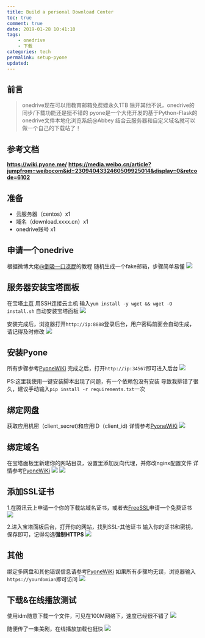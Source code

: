 ```yaml
---
title: Build a personal Download Center
toc: true
comment: true
date: 2019-01-28 10:41:10
tags:
	- onedrive
	- 下载
categories: tech
permalink: setup-pyone
updated:
---
```

前言
----
>onedrive现在可以用教育邮箱免费嫖永久1TB
>除开其他不说，onedrive的同步/下载功能还是挺不错的
>pyone是一个大佬开发的基于Python-Flask的onedrive文件本地化浏览系统@Abbey
>结合云服务器和自定义域名就可以做一个自己的下载站了！
<!-- more -->

参考文档
----
**https://wiki.pyone.me/**
**https://media.weibo.cn/article?jumpfrom=weibocom&id=2309404332460509925014&display=0&retcode=6102**

准备
----
 - 云服务器（centos）x1
 - 域名（download.xxxx.cn）x1
 - onedrive账号 x1

申请一个onedrive
----
根据微博大佬[@倒吸一口凉屁](https://media.weibo.cn/article?jumpfrom=weibocom&id=2309404332460509925014&display=0&retcode=6102)的教程
随机生成一个fake邮箱，步骤简单易懂
![](https://blog2019.pek3b.qingstor.com/pyone/Snipaste_2019-01-28_10-56-37.png)

服务器安装宝塔面板
----
在宝塔[主页](https://www.bt.cn/bbs/thread-19376-1-1.html)
用SSH连接云主机
输入`yum install -y wget && wget -O install.sh`
自动安装宝塔面板
![](https://blog2019.pek3b.qingstor.com/pyone/Snipaste_2019-01-28_11-07-24.png)

安装完成后，浏览器打开`http://ip:8888`登录后台，用户密码前面会自动生成，请记得及时修改
![](https://blog2019.pek3b.qingstor.com/pyone/Snipaste_2019-01-28_11-10-50.png)

安装Pyone
----
所有步骤参考[PyoneWiKi](https://wiki.pyone.me/pyone-an-zhuang/xia-zai-yuan-ma-yi-jian-an-zhuang/)
完成之后，打开`http://ip:34567`即可进入后台
![](https://blog2019.pek3b.qingstor.com/pyone/Snipaste_2019-01-28_11-16-53.png)

PS:这里我使用一键安装脚本出现了问题，有一个依赖包没有安装
导致我排错了很久，建议手动输入`pip install -r requirements.txt`一次

绑定网盘
----
获取应用机密（client_secret)和应用ID（client_id)
详情参考[PyoneWiKi](https://wiki.pyone.me/pyone-an-zhuang/bang-ding-wang-pan.html)
![](https://wiki.pyone.me/.gitbook/assets/pyone-bang-ding-liu-cheng.gif)

绑定域名
----
在宝塔面板里新建你的网站目录，设置里添加反向代理，并修改nginx配置文件
详情参考[PyoneWiKi](https://wiki.pyone.me/pyone-an-zhuang/bang-ding-yu-ming.html)
![](https://blog2019.pek3b.qingstor.com/pyone/Snipaste_2019-01-28_11-29-55.png)
![](https://blog2019.pek3b.qingstor.com/pyone/Snipaste_2019-01-28_11-30-04.png)

添加SSL证书
----
1.在腾讯云上申请一个你的下载站域名证书，或者去[FreeSSL](https://freessl.cn/)申请一个免费证书
![](https://blog2019.pek3b.qingstor.com/pyone/Snipaste_2019-01-28_11-33-06.png)

2.进入宝塔面板后台，打开你的网站，找到SSL-其他证书
输入你的证书和密钥，保存即可，记得勾选**强制HTTPS**
![](https://blog2019.pek3b.qingstor.com/pyone/Snipaste_2019-01-28_11-33-22.png)

其他
----
绑定多网盘和其他错误信息请参考[PyoneWiKi](https://wiki.pyone.me)
如果所有步骤均无误，浏览器输入`https://yourdomian`即可访问
![](https://blog2019.pek3b.qingstor.com/pyone/Snipaste_2019-01-28_11-44-37.png)

下载&在线播放测试
----
使用idm随意下载一个文件，可见在100M网络下，速度已经很不错了
![](https://blog2019.pek3b.qingstor.com/pyone/Snipaste_2019-01-28_11-50-00.png)

随便传了一集美剧，在线播放加载也挺快
![](https://blog2019.pek3b.qingstor.com/pyone/Snipaste_2019-01-28_11-53-09.png)